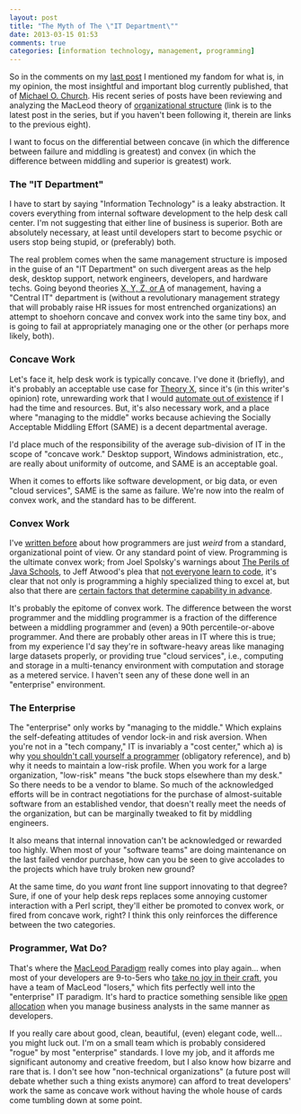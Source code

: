 ```yaml
---
layout: post
title: "The Myth of The \"IT Department\""
date: 2013-03-15 01:53
comments: true
categories: [information technology, management, programming]
---
```


So in the comments on my [last post](/blog/2013/03/11/confessions-of-a-job-destroyer/) I mentioned my fandom
for what is, in my opinion, the most insightful and important blog currently
published, that of [Michael O. Church](http://michaelochurch.wordpress.com/).
His recent series of posts have been reviewing and analyzing the MacLeod theory
of [organizational structure](http://michaelochurch.wordpress.com/2013/03/14/gervais-macleod-9-convexity/)
(link is to the latest post in the series, but if you haven't been following it,
therein are links to the previous eight).

I want to focus on the differential between concave (in which the difference
between failure and middling is greatest) and convex (in which the difference
between middling and superior is greatest) work.

### The "IT Department"

I have to start by saying "Information Technology" is a leaky abstraction. It
covers everything from internal software development to the help desk call
center. I'm not suggesting that either line of business is superior. Both are
absolutely necessary, at least until developers start to become psychic or users
stop being stupid, or (preferably) both.

The real problem comes when the same management structure is imposed in the
guise of an "IT Department" on such divergent areas as the help desk, desktop
support, network engineers, developers, and hardware techs. Going beyond
theories [X, Y, Z, or A](http://michaelochurch.wordpress.com/2013/03/12/gervais-macleod-8-human-nature-theories-x-y-z-and-a/)
of management, having a "Central IT" department is (without a revolutionary
management strategy that will probably raise HR issues for most entrenched
organizations) an attempt to shoehorn concave and convex work into the same tiny
box, and is going to fail at appropriately managing one or the other (or perhaps
more likely, both).  

<!--more-->

### Concave Work

Let's face it, help desk work is typically concave. I've done it (briefly), and
it's probably an acceptable use case for [Theory X](http://en.wikipedia.org/wiki/Theory_X_and_Theory_Y#Theory_X), since it's (in
this writer's opinion) rote, unrewarding work that I would
[automate out of existence](/blog/2013/03/11/confessions-of-a-job-destroyer/) if I had the time
and resources. But, it's also necessary work, and a place where "managing to the
middle" works because achieving the Socially Acceptable Middling Effort (SAME)
is a decent departmental average.

I'd place much of the responsibility of the average sub-division of IT in the
scope of "concave work."  Desktop support, Windows administration, etc., are
really about uniformity of outcome, and SAME is an acceptable goal.

When it comes to efforts like software development, or big data, or even "cloud
services", SAME is the same as failure. We're now into the realm of convex work,
and the standard has to be different.

### Convex Work

I've [written before](/blog/2012/10/31/feedback-loops/) about how programmers
are just _weird_ from a standard, organizational point of view. Or any standard
point of view. Programming is the ultimate convex work; from Joel Spolsky's
warnings about
[The Perils of Java Schools](http://www.joelonsoftware.com/articles/ThePerilsofJavaSchools.html), to
Jeff Atwood's plea that [not everyone learn to code](http://www.codinghorror.com/blog/2012/05/please-dont-learn-to-code.html),
it's clear that not only is programming a highly specialized thing to excel at,
but also that there are [certain factors that determine capability in advance](http://www.codinghorror.com/blog/2006/07/separating-programming-sheep-from-non-programming-goats.html).

It's probably the epitome of convex work. The difference between the worst
programmer and the middling programmer is a fraction of the difference between a
middling programmer and (even) a 90th percentile-or-above programmer. And there
are probably other areas in IT where this is true; from my experience I'd say
they're in software-heavy areas like managing large datasets properly, or
providing true "cloud services", i.e., computing and storage in a multi-tenancy
environment with computation and storage as a metered service. I haven't seen
any of these done well in an "enterprise" environment.

### The Enterprise

The "enterprise" only works by "managing to the middle." Which explains the
self-defeating attitudes of vendor lock-in and risk aversion. When you're not
in a "tech company," IT is invariably a "cost center," which a) is why
[you shouldn't call yourself a programmer](http://www.kalzumeus.com/2011/10/28/dont-call-yourself-a-programmer/)
(obligatory reference), and b) why it needs to maintain a low-risk profile. When
you work for a large organization, "low-risk" means "the buck stops elsewhere
than my desk."  So there needs to be a vendor to blame. So much of the
acknowledged efforts will be in contract negotiations for the purchase of
almost-suitable software from an established vendor, that doesn't really meet
the needs of the organization, but can be marginally tweaked to fit by middling
engineers.

It also means that internal innovation can't be acknowledged or rewarded too
highly. When most of your "software teams" are doing maintenance on the last
failed vendor purchase, how can you be seen to give accolades to the projects
which have truly broken new ground?

At the same time, do you _want_ front line support innovating to that degree?
Sure, if one of your help desk reps replaces some annoying customer interaction
with a Perl script, they'll either be promoted to convex work, or fired from
concave work, right? I think this only reinforces the difference between the two
categories.

### Programmer, Wat Do?

That's where the [MacLeod Paradigm](http://michaelochurch.wordpress.com/2013/02/19/gervais-principle-questioned-macleods-hierarchy-the-technocrat-and-vc-startups/)
really comes into play again... when most of your developers are 9-to-5ers who
[take no joy in their craft](http://decomplecting.org/blog/2012/05/22/passion/),
you have a team of MacLeod "losers," which fits perfectly well into the
"enterprise" IT paradigm. It's hard to practice something sensible like
[open allocation](http://michaelochurch.wordpress.com/2012/11/25/programmer-autonomy-is-a-1-trillion-issue/)
when you manage business analysts in the same manner as developers.

If you really care about good, clean, beautiful, (even) elegant code, well...
you might luck out. I'm on a small team which is probably considered "rogue" by
most "enterprise" standards. I love my job, and it affords me significant
autonomy and creative freedom, but I also know how bizarre and rare that is. I
don't see how "non-technical organizations" (a future post will debate whether
such a thing exists anymore) can afford to treat developers' work the same as
concave work without having the whole house of cards come tumbling down at some
point.
